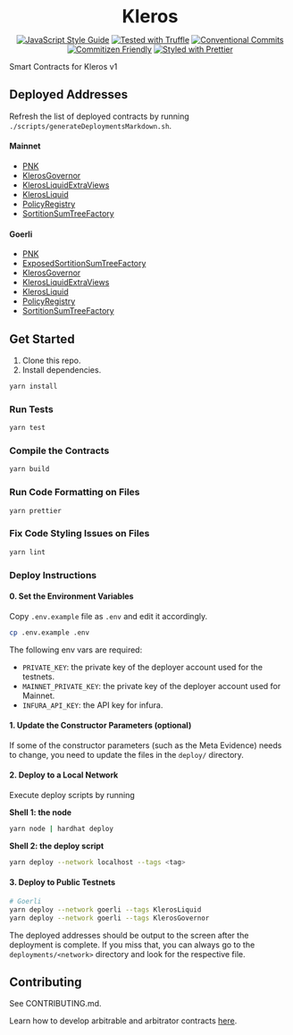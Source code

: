 <p align="center">
  <b style="font-size: 32px;">Kleros</b>
</p>

<p align="center">
  <a href="https://standardjs.com"><img src="https://img.shields.io/badge/code_style-standard-brightgreen.svg" alt="JavaScript Style Guide"></a>
  <a href="https://github.com/trufflesuite/truffle"><img src="https://img.shields.io/badge/tested%20with-truffle-red.svg" alt="Tested with Truffle"></a>
  <a href="https://conventionalcommits.org"><img src="https://img.shields.io/badge/Conventional%20Commits-1.0.0-yellow.svg" alt="Conventional Commits"></a>
  <a href="http://commitizen.github.io/cz-cli/"><img src="https://img.shields.io/badge/commitizen-friendly-brightgreen.svg" alt="Commitizen Friendly"></a>
  <a href="https://github.com/prettier/prettier"><img src="https://img.shields.io/badge/styled_with-prettier-ff69b4.svg" alt="Styled with Prettier"></a>
</p>


Smart Contracts for Kleros v1

## Deployed Addresses

Refresh the list of deployed contracts by running `./scripts/generateDeploymentsMarkdown.sh`.

#### Mainnet

- [PNK](https://etherscan.io/address/0x93ED3FBe21207Ec2E8f2d3c3de6e058Cb73Bc04d)
- [KlerosGovernor](https://etherscan.io/address/0xe5bcEa6F87aAEe4a81f64dfDB4d30d400e0e5cf4)
- [KlerosLiquidExtraViews](https://etherscan.io/address/0xDa47f3252Bb03C5c7950d7Bb2Fd32637fC5Ad943)
- [KlerosLiquid](https://etherscan.io/address/0x988b3A538b618C7A603e1c11Ab82Cd16dbE28069)
- [PolicyRegistry](https://etherscan.io/address/0xCf1f07713d5193FaE5c1653C9f61953D048BECe4)
- [SortitionSumTreeFactory](https://etherscan.io/address/0x180EBA68D164C3F8c3f6Dc354125EBccf4dfcB86)

#### Goerli

- [PNK](https://goerli.etherscan.io/token/0xA3B02bA6E10F55fb177637917B1b472da0110CcC)
- [ExposedSortitionSumTreeFactory](https://goerli.etherscan.io/address/0x67fe2D0d38DBF6dfdF359A5FEa7b7CD9a966FE53)
- [KlerosGovernor](https://goerli.etherscan.io/address/0x64f71bc0340f3b7bdbae6dcf69445a75b2de5943)
- [KlerosLiquidExtraViews](https://goerli.etherscan.io/address/0x7D78466AC0211400235696e114E342377045a84e)
- [KlerosLiquid](https://goerli.etherscan.io/address/0x56478d65A70E91E9653723B38971eC73bb0b357D)
- [PolicyRegistry](https://goerli.etherscan.io/address/0x4075a2C1cf212Ec386Ca79978B63afe1c168bB01)
- [SortitionSumTreeFactory](https://goerli.etherscan.io/address/0x17aA5CDbe970fB8C0FdfD9090F2883fF70c83DD8)

## Get Started

1.  Clone this repo.
2.  Install dependencies.

```bash
yarn install
```

### Run Tests

```bash
yarn test
```

### Compile the Contracts

```bash
yarn build
```

### Run Code Formatting on Files

```bash
yarn prettier
```

### Fix Code Styling Issues on Files

```bash
yarn lint
```

### Deploy Instructions

#### 0. Set the Environment Variables

Copy `.env.example` file as `.env` and edit it accordingly.

```bash
cp .env.example .env
```

The following env vars are required:

- `PRIVATE_KEY`: the private key of the deployer account used for the testnets.
- `MAINNET_PRIVATE_KEY`: the private key of the deployer account used for Mainnet.
- `INFURA_API_KEY`: the API key for infura.

#### 1. Update the Constructor Parameters (optional)

If some of the constructor parameters (such as the Meta Evidence) needs to change, you need to update the files in the `deploy/` directory.

#### 2. Deploy to a Local Network

Execute deploy scripts by running

**Shell 1: the node**

```bash
yarn node | hardhat deploy
```


**Shell 2: the deploy script**

```bash
yarn deploy --network localhost --tags <tag>
```

#### 3. Deploy to Public Testnets

```bash
# Goerli
yarn deploy --network goerli --tags KlerosLiquid
yarn deploy --network goerli --tags KlerosGovernor
```

The deployed addresses should be output to the screen after the deployment is complete.
If you miss that, you can always go to the `deployments/<network>` directory and look for the respective file.


## Contributing

See CONTRIBUTING.md.

Learn how to develop arbitrable and arbitrator contracts [here](https://erc-792.readthedocs.io/en/latest/).
